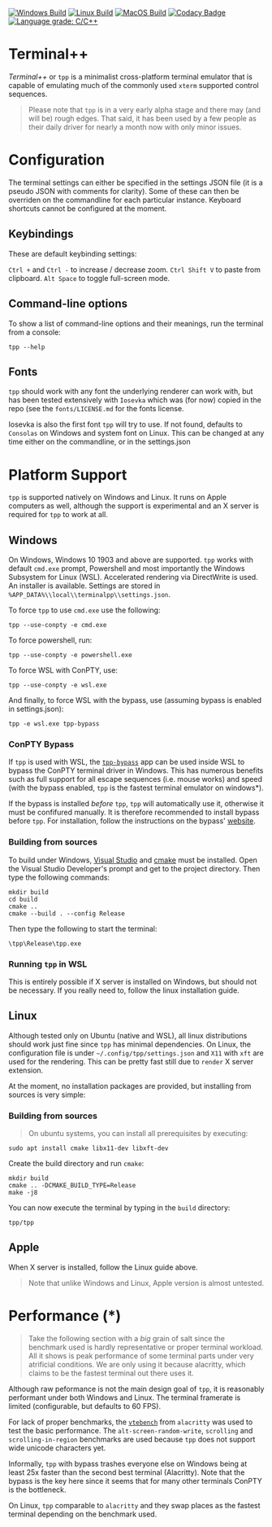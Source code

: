 [![Windows Build](https://img.shields.io/azure-devops/build/zduka/2f98ce80-ca6f-4b09-aaeb-d40acaf97702/1?label=windows&logo=azure-pipelines)](https://dev.azure.com/zduka/tpp/_build?definitionId=1)
[![Linux Build](https://img.shields.io/azure-devops/build/zduka/2f98ce80-ca6f-4b09-aaeb-d40acaf97702/2?label=linux&logo=azure-pipelines)](https://dev.azure.com/zduka/tpp/_build?definitionId=2)
[![MacOS Build](https://img.shields.io/azure-devops/build/zduka/2f98ce80-ca6f-4b09-aaeb-d40acaf97702/3?label=macos&logo=azure-pipelines)](https://dev.azure.com/zduka/tpp/_build?definitionId=3)
[![Codacy Badge](https://api.codacy.com/project/badge/Grade/587d39b5db9e4742bb6ce05f86863439)](https://www.codacy.com/app/zduka/tpp?utm_source=github.com&amp;utm_medium=referral&amp;utm_content=zduka/tpp&amp;utm_campaign=Badge_Grade)
[![Language grade: C/C++](https://img.shields.io/lgtm/grade/cpp/g/zduka/tpp.svg?logo=lgtm&logoWidth=18)](https://lgtm.com/projects/g/zduka/tpp/context:cpp)
# Terminal++

*Terminal++* or `tpp` is a minimalist cross-platform terminal emulator that is capable of emulating much of the commonly used `xterm` supported control sequences. 

> Please note that `tpp` is in a very early alpha stage and there may (and will be) rough edges. That said, it has been used by a few people as their daily driver for nearly a month now with only minor issues. 

# Configuration

The terminal settings can either be specified in the settings JSON file (it is a pseudo JSON with comments for clarity). Some of these can then be overriden on the commandline for each particular instance. Keyboard shortcuts cannot be configured at the moment.

## Keybindings

These are default keybinding settings:

`Ctrl +` and `Ctrl -` to increase / decrease zoom. 
`Ctrl Shift V` to paste from clipboard.
`Alt Space` to toggle full-screen mode.

## Command-line options

To show a list of command-line options and their meanings, run the terminal from a console:

    tpp --help

## Fonts

`tpp` should work with any font the underlying renderer can work with, but has been tested extensively with `Iosevka` which was (for now) copied in the repo (see the `fonts/LICENSE.md` for the fonts license.

Iosevka is also the first font `tpp` will try to use. If not found, defaults to `Consolas` on Windows and system font on Linux. This can be changed at any time either on the commandline, or in the settings.json

# Platform Support

`tpp` is supported natively on Windows and Linux. It runs on Apple computers as well, although the support is experimental and an X server is required for `tpp` to work at all. 

## Windows

On Windows, Windows 10 1903 and above are supported. `tpp` works with default `cmd.exe` prompt, Powershell and most importantly the Windows Subsystem for Linux (WSL). Accelerated rendering via DirectWrite is used. An installer is available. Settings are stored in `%APP_DATA%\\local\\terminalpp\\settings.json`.

To force `tpp` to use `cmd.exe` use the following:

    tpp --use-conpty -e cmd.exe

To force powershell, run:

    tpp --use-conpty -e powershell.exe

To force WSL with ConPTY, use:

    tpp --use-conpty -e wsl.exe

And finally, to force WSL with the bypass, use (assuming bypass is enabled in settings.json):

    tpp -e wsl.exe tpp-bypass

### ConPTY Bypass

If `tpp` is used with WSL, the [`tpp-bypass`](https://github.com/zduka/tpp-bypass) app can be used inside WSL to bypass the ConPTY terminal driver in Windows. This has numerous benefits such as full support for all escape sequences (i.e. mouse works) and speed (with the bypass enabled, `tpp` is the fastest terminal emulator on windows*). 

If the bypass is installed *before* `tpp`, `tpp` will automatically use it, otherwise it must be confifured manually. It is therefore recommended to install bypass before `tpp`. For installation, follow the instructions on the bypass' [website](https://github.com/zduka/tpp-bypass).

### Building from sources

To build under Windows, [Visual Studio](https://visualstudio.microsoft.com) and [cmake](https://cmake.org) must be installed. Open the Visual Studio Developer's prompt and get to the project directory. Then type the following commands:

    mkdir build
    cd build
    cmake ..
    cmake --build . --config Release

Then type the following to start the terminal:

    \tpp\Release\tpp.exe

### Running `tpp` in WSL

This is entirely possible if X server is installed on Windows, but should not be necessary. If you really need to, follow the linux installation guide.

## Linux

Although tested only on Ubuntu (native and WSL), all linux distributions should work just fine since `tpp` has minimal dependencies. On Linux, the configuration file is under `~/.config/tpp/settings.json` and `X11` with `xft` are used for the rendering. This can be pretty fast still due to `render` X server extension. 

At the moment, no installation packages are provided, but installing from sources is very simple:

### Building from sources

> On ubuntu systems, you can install all prerequisites by executing:

    sudo apt install cmake libx11-dev libxft-dev

Create the build directory and run `cmake`:

    mkdir build
    cmake .. -DCMAKE_BUILD_TYPE=Release
    make -j8

You can now execute the terminal by typing in the `build` directory:

    tpp/tpp

## Apple

When X server is installed, follow the Linux guide above. 

> Note that unlike Windows and Linux, Apple version is almost untested.

# Performance (*)

> Take the following section with a *big* grain of salt since the benchmark used is hardly representative or proper terminal workload. All it shows is peak performance of some terminal parts under very atrificial conditions. We are only using it because alacritty, which claims to be the fastest terminal out there uses it. 

Although raw peformance is not the main design goal of `tpp`, it is reasonably performant under both Windows and Linux. The terminal framerate is limited (configurable, but defaults to 60 FPS).

For lack of proper benchmarks, the [`vtebench`](https://github.com/jwilm/vtebench) from `alacritty` was used to test the basic performance. The `alt-screen-random-write`, `scrolling` and `scrolling-in-region` benchmarks are used because `tpp` does not support wide unicode characters yet. 

Informally, `tpp` with bypass trashes everyone else on Windows being at least 25x faster than the second best terminal (Alacritty). Note that the bypass is the key here since it seems that for many other terminals ConPTY is the bottleneck. 

On Linux, `tpp` comparable to `alacritty` and they swap places as the fastest terminal depending on the benchmark used. 

